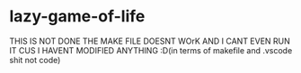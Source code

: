 # lazy-game-of-life
THIS IS NOT DONE THE MAKE FILE DOESNT WOrK AND I CANT EVEN RUN IT CUS I HAVENT MODIFIED ANYTHING :D(in terms of makefile and .vscode shit not code)

